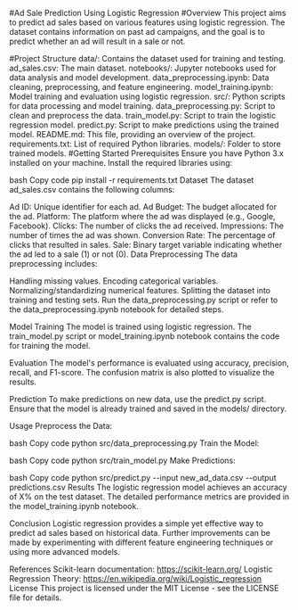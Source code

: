 #Ad Sale Prediction Using Logistic Regression
#Overview
This project aims to predict ad sales based on various features using logistic regression. The dataset contains information on past ad campaigns, and the goal is to predict whether an ad will result in a sale or not.

#Project Structure
data/: Contains the dataset used for training and testing.
ad_sales.csv: The main dataset.
notebooks/: Jupyter notebooks used for data analysis and model development.
data_preprocessing.ipynb: Data cleaning, preprocessing, and feature engineering.
model_training.ipynb: Model training and evaluation using logistic regression.
src/: Python scripts for data processing and model training.
data_preprocessing.py: Script to clean and preprocess the data.
train_model.py: Script to train the logistic regression model.
predict.py: Script to make predictions using the trained model.
README.md: This file, providing an overview of the project.
requirements.txt: List of required Python libraries.
models/: Folder to store trained models.
#Getting Started
Prerequisites
Ensure you have Python 3.x installed on your machine. Install the required libraries using:

bash
Copy code
pip install -r requirements.txt
Dataset
The dataset ad_sales.csv contains the following columns:

Ad ID: Unique identifier for each ad.
Ad Budget: The budget allocated for the ad.
Platform: The platform where the ad was displayed (e.g., Google, Facebook).
Clicks: The number of clicks the ad received.
Impressions: The number of times the ad was shown.
Conversion Rate: The percentage of clicks that resulted in sales.
Sale: Binary target variable indicating whether the ad led to a sale (1) or not (0).
Data Preprocessing
The data preprocessing includes:

Handling missing values.
Encoding categorical variables.
Normalizing/standardizing numerical features.
Splitting the dataset into training and testing sets.
Run the data_preprocessing.py script or refer to the data_preprocessing.ipynb notebook for detailed steps.

Model Training
The model is trained using logistic regression. The train_model.py script or model_training.ipynb notebook contains the code for training the model.

Evaluation
The model's performance is evaluated using accuracy, precision, recall, and F1-score. The confusion matrix is also plotted to visualize the results.

Prediction
To make predictions on new data, use the predict.py script. Ensure that the model is already trained and saved in the models/ directory.

Usage
Preprocess the Data:

bash
Copy code
python src/data_preprocessing.py
Train the Model:

bash
Copy code
python src/train_model.py
Make Predictions:

bash
Copy code
python src/predict.py --input new_ad_data.csv --output predictions.csv
Results
The logistic regression model achieves an accuracy of X% on the test dataset. The detailed performance metrics are provided in the model_training.ipynb notebook.

Conclusion
Logistic regression provides a simple yet effective way to predict ad sales based on historical data. Further improvements can be made by experimenting with different feature engineering techniques or using more advanced models.

References
Scikit-learn documentation: https://scikit-learn.org/
Logistic Regression Theory: https://en.wikipedia.org/wiki/Logistic_regression
License
This project is licensed under the MIT License - see the LICENSE file for details.

